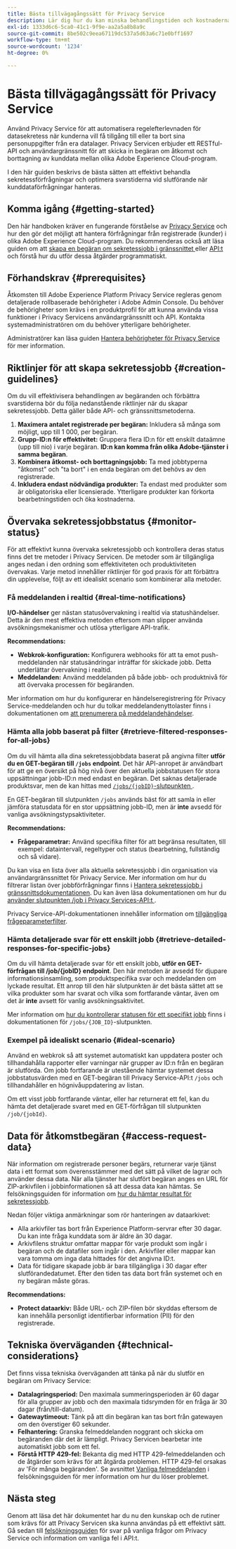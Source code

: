 ```yaml
---
title: Bästa tillvägagångssätt för Privacy Service
description: Lär dig hur du kan minska behandlingstiden och kostnaderna för din organisation när du slutför sekretessförfrågningar genom att följa dessa riktlinjer för optimal användning.
exl-id: 1333d6c6-5ca0-41c1-9f9e-aa2a5a8b8a9c
source-git-commit: 8be502c9eea67119dc537a5d63a6c71e0bff1697
workflow-type: tm+mt
source-wordcount: '1234'
ht-degree: 0%

---
```


# Bästa tillvägagångssätt för Privacy Service

Använd Privacy Service för att automatisera regelefterlevnaden för datasekretess när kunderna vill få tillgång till eller ta bort sina personuppgifter från era datalager. Privacy Servicen erbjuder ett RESTful-API och användargränssnitt för att skicka in begäran om åtkomst och borttagning av kunddata mellan olika Adobe Experience Cloud-program.

I den här guiden beskrivs de bästa sätten att effektivt behandla sekretessförfrågningar och optimera svarstiderna vid slutförande när kunddataförfrågningar hanteras.

## Komma igång {#getting-started}

Den här handboken kräver en fungerande förståelse av [Privacy Service](./home.md) och hur den gör det möjligt att hantera förfrågningar från registrerade (kunder) i olika Adobe Experience Cloud-program. Du rekommenderas också att läsa guiden om att [skapa en begäran om sekretessjobb i gränssnittet ](./ui/user-guide.md#create-a-new-privacy-job-request) eller [API:t](./api/overview.md) och förstå hur du utför dessa åtgärder programmatiskt.

## Förhandskrav {#prerequisites}

Åtkomsten till Adobe Experience Platform Privacy Service regleras genom detaljerade rollbaserade behörigheter i Adobe Admin Console. Du behöver de behörigheter som krävs i en produktprofil för att kunna använda vissa funktioner i Privacy Servicens användargränssnitt och API. Kontakta systemadministratören om du behöver ytterligare behörigheter.

Administratörer kan läsa guiden [Hantera behörigheter för Privacy Service](./permissions.md) för mer information.

## Riktlinjer för att skapa sekretessjobb {#creation-guidelines}

Om du vill effektivisera behandlingen av begäranden och förbättra svarstiderna bör du följa nedanstående riktlinjer när du skapar sekretessjobb. Detta gäller både API- och gränssnittsmetoderna.

1. **Maximera antalet registrerade per begäran:** Inkludera så många som möjligt, upp till 1 000, per begäran.
2. **Grupp-ID:n för effektivitet:** Gruppera flera ID:n för ett enskilt dataämne (upp till nio) i varje begäran. **ID:n kan komma från olika Adobe-tjänster i samma begäran**.
3. **Kombinera åtkomst- och borttagningsjobb:** Ta med jobbtyperna &quot;åtkomst&quot; och &quot;ta bort&quot; i en enda begäran om det behövs av den registrerade.
4. **Inkludera endast nödvändiga produkter:** Ta endast med produkter som är obligatoriska eller licensierade. Ytterligare produkter kan förkorta bearbetningstiden och öka kostnaderna.

## Övervaka sekretessjobbstatus {#monitor-status}

För att effektivt kunna övervaka sekretessjobb och kontrollera deras status finns det tre metoder i Privacy Servicen. De metoder som är tillgängliga anges nedan i den ordning som effektiviteten och produktiviteten övervakas. Varje metod innehåller riktlinjer för god praxis för att förbättra din upplevelse, följt av ett idealiskt scenario som kombinerar alla metoder.

### Få meddelanden i realtid {#real-time-notifications}

**I/O-händelser** ger nästan statusövervakning i realtid via statushändelser. Detta är den mest effektiva metoden eftersom man slipper använda avsökningsmekanismer och utlösa ytterligare API-trafik.

**Recommendations:**

- **Webkrok-konfiguration:** Konfigurera webhooks för att ta emot push-meddelanden när statusändringar inträffar för skickade jobb. Detta underlättar övervakning i realtid.
- **Meddelanden:** Använd meddelanden på både jobb- och produktnivå för att övervaka processen för begäranden.

Mer information om hur du konfigurerar en händelseregistrering för Privacy Service-meddelanden och hur du tolkar meddelandenyttolaster finns i dokumentationen om [att prenumerera på meddelandehändelser](./privacy-events.md).

### Hämta alla jobb baserat på filter {#retrieve-filtered-responses-for-all-jobs}

Om du vill hämta alla dina sekretessjobbdata baserat på angivna filter **utför du en GET-begäran till `/jobs` endpoint**. Det här API-anropet är användbart för att ge en översikt på hög nivå över den aktuella jobbstatusen för stora uppsättningar jobb-ID:n med endast en begäran. Det saknas detaljerade produktsvar, men de kan hittas med [`/jobs/{jobID}`-slutpunkten ](#retrieve-detailed-responses-for-specific-jobs).

En GET-begäran till slutpunkten `/jobs` används bäst för att samla in eller jämföra statusdata för en stor uppsättning jobb-ID, men är **inte** avsedd för vanliga avsökningstypsaktiviteter.

**Recommendations:**

- **Frågeparametrar:** Använd specifika filter för att begränsa resultaten, till exempel: dataintervall, regeltyper och status (bearbetning, fullständig och så vidare).

Du kan visa en lista över alla aktuella sekretessjobb i din organisation via användargränssnittet för Privacy Service. Mer information om hur du filtrerar listan över jobbförfrågningar finns i [Hantera sekretessjobb i gränssnittsdokumentationen](./ui/user-guide.md#job-requests). Du kan även läsa dokumentationen om hur du [använder slutpunkten /job i Privacy Services-API:t ](./api/privacy-jobs.md).

Privacy Service-API-dokumentationen innehåller information om [tillgängliga frågeparameterfilter](https://developer.adobe.com/experience-platform-apis/references/privacy-service/#tag/Privacy-jobs/operation/listPrivacyJobs).

### Hämta detaljerade svar för ett enskilt jobb {#retrieve-detailed-responses-for-specific-jobs}

Om du vill hämta detaljerade svar för ett enskilt jobb, **utför en GET-förfrågan till /job/{jobID} endpoint**. Den här metoden är avsedd för djupare informationsinsamling, som produktspecifika svar och meddelanden om lyckade resultat. Ett anrop till den här slutpunkten är det bästa sättet att se vilka produkter som har svarat och vilka som fortfarande väntar, även om det är **inte** avsett för vanlig avsökningsaktivitet.

Mer information om [hur du kontrollerar statusen för ett specifikt jobb](./api/privacy-jobs.md#check-status) finns i dokumentationen för `/jobs/{JOB_ID}`-slutpunkten.

### Exempel på idealiskt scenario {#ideal-scenario}

Använd en webkrok så att systemet automatiskt kan uppdatera poster och tillhandahålla rapporter eller varningar när grupper av ID:n från en begäran är slutförda. Om jobb fortfarande är utestående hämtar systemet dessa jobbstatusvärden med en GET-begäran till Privacy Service-API:t `/jobs` och tillhandahåller en högnivåuppdatering av listan.

Om ett visst jobb fortfarande väntar, eller har returnerat ett fel, kan du hämta det detaljerade svaret med en GET-förfrågan till slutpunkten `/job/{jobId}`.

## Data för åtkomstbegäran {#access-request-data}

När information om registrerade personer begärs, returnerar varje tjänst data i ett format som överensstämmer med det sätt på vilket de lagrar och använder dessa data. När alla tjänster har slutfört begäran anges en URL för ZIP-arkivfilen i jobbinformationen så att dessa data kan hämtas. Se felsökningsguiden för information om [hur du hämtar resultat för sekretessjobb](https://experienceleague.adobe.com/docs/experience-platform/privacy/troubleshooting-guide.html?lang=sv-SE#how-do-i-download-the-results-of-my-completed-privacy-jobs%3F).

Nedan följer viktiga anmärkningar som rör hanteringen av dataarkivet:

- Alla arkivfiler tas bort från Experience Platform-servrar efter 30 dagar. Du kan inte fråga kunddata som är äldre än 30 dagar.
- Arkivfilens struktur omfattar mappar för varje produkt som ingår i begäran och de datafiler som ingår i den. Arkivfiler eller mappar kan vara tomma om inga data hittades för det angivna ID:t.
- Data för tidigare skapade jobb är bara tillgängliga i 30 dagar efter slutförandedatumet. Efter den tiden tas data bort från systemet och en ny begäran måste göras.

**Recommendations:**

- **Protect dataarkiv:** Både URL- och ZIP-filen bör skyddas eftersom de kan innehålla personligt identifierbar information (PII) för den registrerade.

## Tekniska överväganden {#technical-considerations}

Det finns vissa tekniska överväganden att tänka på när du slutför en begäran om Privacy Service:

- **Datalagringsperiod:** Den maximala summeringsperioden är 60 dagar för alla grupper av jobb och den maximala tidsrymden för en fråga är 30 dagar (från/till-datum).
- **Gatewaytimeout:** Tänk på att din begäran kan tas bort från gatewayen om den överstiger 60 sekunder.
- **Felhantering:** Granska felmeddelanden noggrant och skicka om begäranden där det är lämpligt. Privacy Servicen bearbetar inte automatiskt jobb som ett fel.
- **Förstå HTTP 429-fel:** Bekanta dig med HTTP 429-felmeddelanden och de åtgärder som krävs för att åtgärda problemen. HTTP 429-fel orsakas av &#39;För många begäranden&#39;. Se avsnittet [Vanliga felmeddelanden](./troubleshooting-guide.md#common-error-messages) i felsökningsguiden för mer information om hur du löser problemet.

## Nästa steg

Genom att läsa det här dokumentet har du nu den kunskap och de rutiner som krävs för att Privacy Servicen ska kunna användas på ett effektivt sätt. Gå sedan till [felsökningsguiden](./troubleshooting-guide.md) för svar på vanliga frågor om Privacy Service och information om vanliga fel i API:t.
